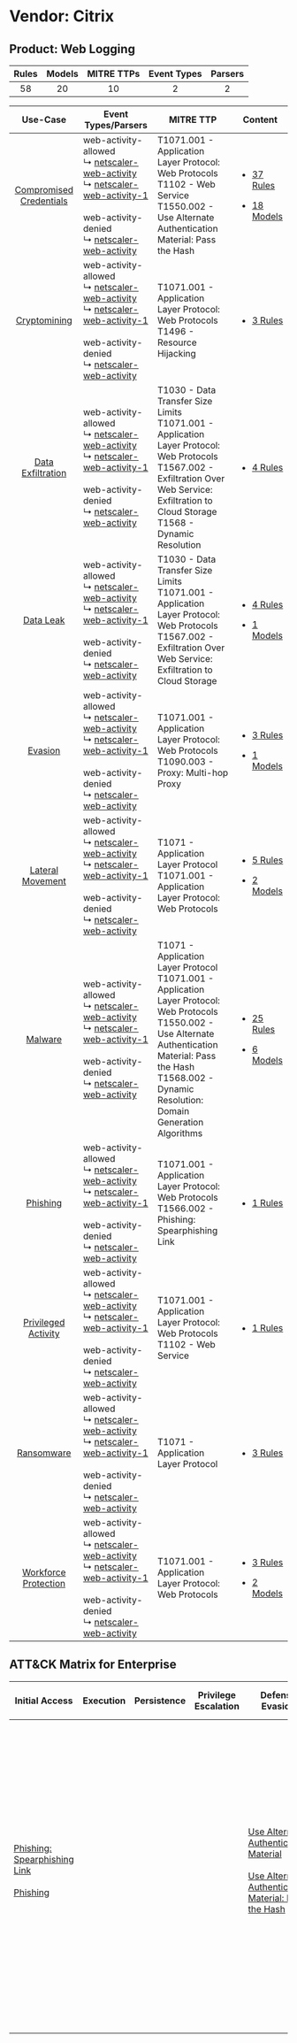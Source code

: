Vendor: Citrix
==============
Product: Web Logging
--------------------
| Rules | Models | MITRE TTPs | Event Types | Parsers |
|:-----:|:------:|:----------:|:-----------:|:-------:|
|  58   |   20   |     10     |      2      |    2    |

|                                  Use-Case                                  | Event Types/Parsers                                                                                                                                                                                                                                                                                       | MITRE TTP                                                                                                                                                                                                                           | Content                                                                                                                 |
|:--------------------------------------------------------------------------:| --------------------------------------------------------------------------------------------------------------------------------------------------------------------------------------------------------------------------------------------------------------------------------------------------------- | ----------------------------------------------------------------------------------------------------------------------------------------------------------------------------------------------------------------------------------- | ----------------------------------------------------------------------------------------------------------------------- |
| [Compromised Credentials](../../../UseCases/uc_compromised_credentials.md) |  web-activity-allowed<br> ↳ [netscaler-web-activity](Parsers/parserContent_netscaler-web-activity.md)<br> ↳ [netscaler-web-activity-1](Parsers/parserContent_netscaler-web-activity-1.md)<br><br> web-activity-denied<br> ↳ [netscaler-web-activity](Parsers/parserContent_netscaler-web-activity.md)<br> | T1071.001 - Application Layer Protocol: Web Protocols<br>T1102 - Web Service<br>T1550.002 - Use Alternate Authentication Material: Pass the Hash<br>                                                                                | [<ul><li>37 Rules</li></ul><ul><li>18 Models</li></ul>](Rules_Models/r_m_citrix_web_logging_Compromised_Credentials.md) |
|            [Cryptomining](../../../UseCases/uc_cryptomining.md)            |  web-activity-allowed<br> ↳ [netscaler-web-activity](Parsers/parserContent_netscaler-web-activity.md)<br> ↳ [netscaler-web-activity-1](Parsers/parserContent_netscaler-web-activity-1.md)<br><br> web-activity-denied<br> ↳ [netscaler-web-activity](Parsers/parserContent_netscaler-web-activity.md)<br> | T1071.001 - Application Layer Protocol: Web Protocols<br>T1496 - Resource Hijacking<br>                                                                                                                                             | [<ul><li>3 Rules</li></ul>](Rules_Models/r_m_citrix_web_logging_Cryptomining.md)                                        |
|       [Data Exfiltration](../../../UseCases/uc_data_exfiltration.md)       |  web-activity-allowed<br> ↳ [netscaler-web-activity](Parsers/parserContent_netscaler-web-activity.md)<br> ↳ [netscaler-web-activity-1](Parsers/parserContent_netscaler-web-activity-1.md)<br><br> web-activity-denied<br> ↳ [netscaler-web-activity](Parsers/parserContent_netscaler-web-activity.md)<br> | T1030 - Data Transfer Size Limits<br>T1071.001 - Application Layer Protocol: Web Protocols<br>T1567.002 - Exfiltration Over Web Service: Exfiltration to Cloud Storage<br>T1568 - Dynamic Resolution<br>                            | [<ul><li>4 Rules</li></ul>](Rules_Models/r_m_citrix_web_logging_Data_Exfiltration.md)                                   |
|               [Data Leak](../../../UseCases/uc_data_leak.md)               |  web-activity-allowed<br> ↳ [netscaler-web-activity](Parsers/parserContent_netscaler-web-activity.md)<br> ↳ [netscaler-web-activity-1](Parsers/parserContent_netscaler-web-activity-1.md)<br><br> web-activity-denied<br> ↳ [netscaler-web-activity](Parsers/parserContent_netscaler-web-activity.md)<br> | T1030 - Data Transfer Size Limits<br>T1071.001 - Application Layer Protocol: Web Protocols<br>T1567.002 - Exfiltration Over Web Service: Exfiltration to Cloud Storage<br>                                                          | [<ul><li>4 Rules</li></ul><ul><li>1 Models</li></ul>](Rules_Models/r_m_citrix_web_logging_Data_Leak.md)                 |
|                 [Evasion](../../../UseCases/uc_evasion.md)                 |  web-activity-allowed<br> ↳ [netscaler-web-activity](Parsers/parserContent_netscaler-web-activity.md)<br> ↳ [netscaler-web-activity-1](Parsers/parserContent_netscaler-web-activity-1.md)<br><br> web-activity-denied<br> ↳ [netscaler-web-activity](Parsers/parserContent_netscaler-web-activity.md)<br> | T1071.001 - Application Layer Protocol: Web Protocols<br>T1090.003 - Proxy: Multi-hop Proxy<br>                                                                                                                                     | [<ul><li>3 Rules</li></ul><ul><li>1 Models</li></ul>](Rules_Models/r_m_citrix_web_logging_Evasion.md)                   |
|        [Lateral Movement](../../../UseCases/uc_lateral_movement.md)        |  web-activity-allowed<br> ↳ [netscaler-web-activity](Parsers/parserContent_netscaler-web-activity.md)<br> ↳ [netscaler-web-activity-1](Parsers/parserContent_netscaler-web-activity-1.md)<br><br> web-activity-denied<br> ↳ [netscaler-web-activity](Parsers/parserContent_netscaler-web-activity.md)<br> | T1071 - Application Layer Protocol<br>T1071.001 - Application Layer Protocol: Web Protocols<br>                                                                                                                                     | [<ul><li>5 Rules</li></ul><ul><li>2 Models</li></ul>](Rules_Models/r_m_citrix_web_logging_Lateral_Movement.md)          |
|                 [Malware](../../../UseCases/uc_malware.md)                 |  web-activity-allowed<br> ↳ [netscaler-web-activity](Parsers/parserContent_netscaler-web-activity.md)<br> ↳ [netscaler-web-activity-1](Parsers/parserContent_netscaler-web-activity-1.md)<br><br> web-activity-denied<br> ↳ [netscaler-web-activity](Parsers/parserContent_netscaler-web-activity.md)<br> | T1071 - Application Layer Protocol<br>T1071.001 - Application Layer Protocol: Web Protocols<br>T1550.002 - Use Alternate Authentication Material: Pass the Hash<br>T1568.002 - Dynamic Resolution: Domain Generation Algorithms<br> | [<ul><li>25 Rules</li></ul><ul><li>6 Models</li></ul>](Rules_Models/r_m_citrix_web_logging_Malware.md)                  |
|                [Phishing](../../../UseCases/uc_phishing.md)                |  web-activity-allowed<br> ↳ [netscaler-web-activity](Parsers/parserContent_netscaler-web-activity.md)<br> ↳ [netscaler-web-activity-1](Parsers/parserContent_netscaler-web-activity-1.md)<br><br> web-activity-denied<br> ↳ [netscaler-web-activity](Parsers/parserContent_netscaler-web-activity.md)<br> | T1071.001 - Application Layer Protocol: Web Protocols<br>T1566.002 - Phishing: Spearphishing Link<br>                                                                                                                               | [<ul><li>1 Rules</li></ul>](Rules_Models/r_m_citrix_web_logging_Phishing.md)                                            |
|     [Privileged Activity](../../../UseCases/uc_privileged_activity.md)     |  web-activity-allowed<br> ↳ [netscaler-web-activity](Parsers/parserContent_netscaler-web-activity.md)<br> ↳ [netscaler-web-activity-1](Parsers/parserContent_netscaler-web-activity-1.md)<br><br> web-activity-denied<br> ↳ [netscaler-web-activity](Parsers/parserContent_netscaler-web-activity.md)<br> | T1071.001 - Application Layer Protocol: Web Protocols<br>T1102 - Web Service<br>                                                                                                                                                    | [<ul><li>1 Rules</li></ul>](Rules_Models/r_m_citrix_web_logging_Privileged_Activity.md)                                 |
|              [Ransomware](../../../UseCases/uc_ransomware.md)              |  web-activity-allowed<br> ↳ [netscaler-web-activity](Parsers/parserContent_netscaler-web-activity.md)<br> ↳ [netscaler-web-activity-1](Parsers/parserContent_netscaler-web-activity-1.md)<br><br> web-activity-denied<br> ↳ [netscaler-web-activity](Parsers/parserContent_netscaler-web-activity.md)<br> | T1071 - Application Layer Protocol<br>                                                                                                                                                                                              | [<ul><li>3 Rules</li></ul>](Rules_Models/r_m_citrix_web_logging_Ransomware.md)                                          |
|    [Workforce Protection](../../../UseCases/uc_workforce_protection.md)    |  web-activity-allowed<br> ↳ [netscaler-web-activity](Parsers/parserContent_netscaler-web-activity.md)<br> ↳ [netscaler-web-activity-1](Parsers/parserContent_netscaler-web-activity-1.md)<br><br> web-activity-denied<br> ↳ [netscaler-web-activity](Parsers/parserContent_netscaler-web-activity.md)<br> | T1071.001 - Application Layer Protocol: Web Protocols<br>                                                                                                                                                                           | [<ul><li>3 Rules</li></ul><ul><li>2 Models</li></ul>](Rules_Models/r_m_citrix_web_logging_Workforce_Protection.md)      |

ATT&CK Matrix for Enterprise
----------------------------
| Initial Access                                                                                                                                     | Execution | Persistence | Privilege Escalation | Defense Evasion                                                                                                                                                                                         | Credential Access | Discovery | Lateral Movement                                                                           | Collection | Command and Control                                                                                                                                                                                                                                                                                                                                                                                                                                                                                                                                                        | Exfiltration                                                                                                                                                                                                                                                                          | Impact                                                                  |
| -------------------------------------------------------------------------------------------------------------------------------------------------- | --------- | ----------- | -------------------- | ------------------------------------------------------------------------------------------------------------------------------------------------------------------------------------------------------- | ----------------- | --------- | ------------------------------------------------------------------------------------------ | ---------- | -------------------------------------------------------------------------------------------------------------------------------------------------------------------------------------------------------------------------------------------------------------------------------------------------------------------------------------------------------------------------------------------------------------------------------------------------------------------------------------------------------------------------------------------------------------------------- | ------------------------------------------------------------------------------------------------------------------------------------------------------------------------------------------------------------------------------------------------------------------------------------- | ----------------------------------------------------------------------- |
| [Phishing: Spearphishing Link](https://attack.mitre.org/techniques/T1566/002)<br><br>[Phishing](https://attack.mitre.org/techniques/T1566)<br><br> |           |             |                      | [Use Alternate Authentication Material](https://attack.mitre.org/techniques/T1550)<br><br>[Use Alternate Authentication Material: Pass the Hash](https://attack.mitre.org/techniques/T1550/002)<br><br> |                   |           | [Use Alternate Authentication Material](https://attack.mitre.org/techniques/T1550)<br><br> |            | [Web Service](https://attack.mitre.org/techniques/T1102)<br><br>[Application Layer Protocol: Web Protocols](https://attack.mitre.org/techniques/T1071/001)<br><br>[Dynamic Resolution](https://attack.mitre.org/techniques/T1568)<br><br>[Dynamic Resolution: Domain Generation Algorithms](https://attack.mitre.org/techniques/T1568/002)<br><br>[Proxy: Multi-hop Proxy](https://attack.mitre.org/techniques/T1090/003)<br><br>[Application Layer Protocol](https://attack.mitre.org/techniques/T1071)<br><br>[Proxy](https://attack.mitre.org/techniques/T1090)<br><br> | [Data Transfer Size Limits](https://attack.mitre.org/techniques/T1030)<br><br>[Exfiltration Over Web Service: Exfiltration to Cloud Storage](https://attack.mitre.org/techniques/T1567/002)<br><br>[Exfiltration Over Web Service](https://attack.mitre.org/techniques/T1567)<br><br> | [Resource Hijacking](https://attack.mitre.org/techniques/T1496)<br><br> |